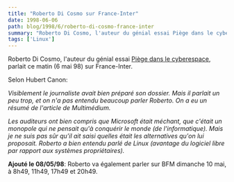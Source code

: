```yaml
---
title: "Roberto Di Cosmo sur France-Inter"
date: 1998-06-06
path: blog/1998/6/roberto-di-cosmo-france-inter
summary: "Roberto Di Cosmo, l'auteur du génial essai Piège dans le cyberespace, parlait ce matin (6 mai 98) sur France-Inter."
tags: ['Linux']
---
```


<P>Roberto Di Cosmo, l'auteur du génial essai
<A HREF="http://www.mmedium.com/dossiers/piege/">Piège dans le cyberespace</A>,
parlait ce matin (6 mai 98) sur France-Inter.
</P>

<P>
Selon Hubert Canon:
</P>

<EM>
<P>
Visiblement le journaliste avait bien préparé son dossier. Mais il
parlait un peu trop, et on n'a pas entendu beaucoup parler Roberto. On
a eu un résumé de l'article de Multimédium.
</P>

<P>
Les auditeurs ont bien compris que Microsoft était méchant, que
c'était un monopole qui ne pensait qu'à conquérir le monde (de
l'informatique). Mais je ne suis pas sûr qu'il ait saisi quelles était
les alternatives qu'on lui proposait. Roberto a bien entendu parlé de
Linux (avantage du logiciel libre par rapport aux systèmes
propriétaires).
</P>
</EM>
<P><B>Ajouté le 08/05/98</B>: Roberto va également parler sur BFM dimanche
10 mai, à 8h49, 11h49, 17h49 et 20h49.
</P>


